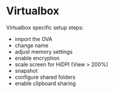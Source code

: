 # Virtualbox

Virtualbox specific setup steps:

* import the OVA
* change name
* adjust memory settings
* enable encryption
* scale screen for HiDPI \(View &gt; 200%\)
* snapshot
* configure shared folders
* enable clipboard sharing



